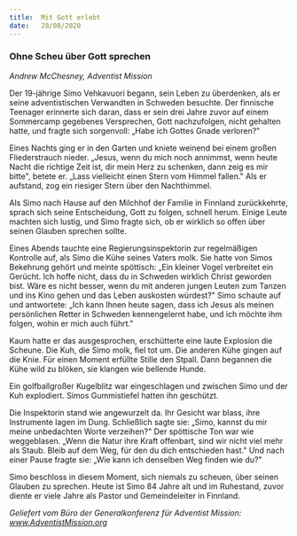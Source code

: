 ```yaml
---
title:  Mit Gott erlebt
date:   28/08/2020
---
```


### Ohne Scheu über Gott sprechen

_Andrew McChesney, Adventist Mission_

Der 19-jährige Simo Vehkavuori begann, sein Leben zu überdenken, als er seine adventistischen Verwandten in Schweden besuchte. Der finnische Teenager erinnerte sich daran, dass er sein drei Jahre zuvor auf einem Sommercamp gegebenes Versprechen, Gott nachzufolgen, nicht gehalten hatte, und fragte sich sorgenvoll: „Habe ich Gottes Gnade verloren?"

Eines Nachts ging er in den Garten und kniete weinend bei einem großen Fliederstrauch nieder. „Jesus, wenn du mich noch annimmst, wenn heute Nacht die richtige Zeit ist, dir mein Herz zu schenken, dann zeig es mir bitte", betete er. „Lass vielleicht einen Stern vom Himmel fallen." Als er aufstand, zog ein riesiger Stern über den Nachthimmel.

Als Simo nach Hause auf den Milchhof der Familie in Finnland zurückkehrte, sprach sich seine Entscheidung, Gott zu folgen, schnell herum. Einige Leute machten sich lustig, und Simo fragte sich, ob er wirklich so offen über seinen Glauben sprechen sollte.

Eines Abends tauchte eine Regierungsinspektorin zur regelmäßigen Kontrolle auf, als Simo die Kühe seines Vaters molk. Sie hatte von Simos Bekehrung gehört und meinte spöttisch: „Ein kleiner Vogel verbreitet ein Gerücht. Ich hoffe nicht, dass du in Schweden wirklich Christ geworden bist. Wäre es nicht besser, wenn du mit anderen jungen Leuten zum Tanzen und ins Kino gehen und das Leben auskosten würdest?" Simo schaute auf und antwortete: „Ich kann Ihnen heute sagen, dass ich Jesus als meinen persönlichen Retter in Schweden kennengelernt habe, und ich möchte ihm folgen, wohin er mich auch führt."

Kaum hatte er das ausgesprochen, erschütterte eine laute Explosion die Scheune. Die Kuh, die Simo molk, fiel tot um. Die anderen Kühe gingen auf die Knie. Für einen Moment erfüllte Stille den Stpall. Dann begannen die Kühe wild zu blöken, sie klangen wie bellende Hunde.

Ein golfballgroßer Kugelblitz war eingeschlagen und zwischen Simo und der Kuh explodiert. Simos Gummistiefel hatten ihn geschützt.

Die Inspektorin stand wie angewurzelt da. Ihr Gesicht war blass, ihre Instrumente lagen im Dung. Schließlich sagte sie: „Simo, kannst du mir meine unbedachten Worte verzeihen?" Der spöttische Ton war wie weggeblasen. „Wenn die Natur ihre Kraft offenbart, sind wir nicht viel mehr als Staub. Bleib auf dem Weg, für den du dich entschieden hast." Und nach einer Pause fragte sie: „Wie kann ich denselben Weg finden wie du?"

Simo beschloss in diesem Moment, sich niemals zu scheuen, über seinen Glauben zu sprechen. Heute ist Simo 84 Jahre alt und im Ruhestand, zuvor diente er viele Jahre als Pastor und Gemeindeleiter in Finnland.

_Geliefert vom Büro der Generalkonferenz für Adventist Mission: www.AdventistMission.org_